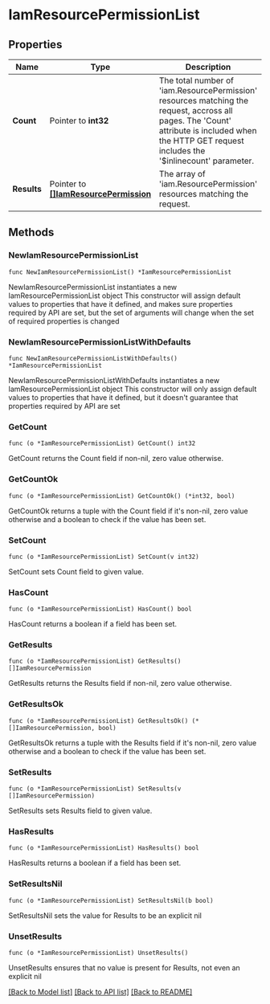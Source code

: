 # IamResourcePermissionList

## Properties

Name | Type | Description | Notes
------------ | ------------- | ------------- | -------------
**Count** | Pointer to **int32** | The total number of &#39;iam.ResourcePermission&#39; resources matching the request, accross all pages. The &#39;Count&#39; attribute is included when the HTTP GET request includes the &#39;$inlinecount&#39; parameter. | [optional] 
**Results** | Pointer to [**[]IamResourcePermission**](iam.ResourcePermission.md) | The array of &#39;iam.ResourcePermission&#39; resources matching the request. | [optional] 

## Methods

### NewIamResourcePermissionList

`func NewIamResourcePermissionList() *IamResourcePermissionList`

NewIamResourcePermissionList instantiates a new IamResourcePermissionList object
This constructor will assign default values to properties that have it defined,
and makes sure properties required by API are set, but the set of arguments
will change when the set of required properties is changed

### NewIamResourcePermissionListWithDefaults

`func NewIamResourcePermissionListWithDefaults() *IamResourcePermissionList`

NewIamResourcePermissionListWithDefaults instantiates a new IamResourcePermissionList object
This constructor will only assign default values to properties that have it defined,
but it doesn't guarantee that properties required by API are set

### GetCount

`func (o *IamResourcePermissionList) GetCount() int32`

GetCount returns the Count field if non-nil, zero value otherwise.

### GetCountOk

`func (o *IamResourcePermissionList) GetCountOk() (*int32, bool)`

GetCountOk returns a tuple with the Count field if it's non-nil, zero value otherwise
and a boolean to check if the value has been set.

### SetCount

`func (o *IamResourcePermissionList) SetCount(v int32)`

SetCount sets Count field to given value.

### HasCount

`func (o *IamResourcePermissionList) HasCount() bool`

HasCount returns a boolean if a field has been set.

### GetResults

`func (o *IamResourcePermissionList) GetResults() []IamResourcePermission`

GetResults returns the Results field if non-nil, zero value otherwise.

### GetResultsOk

`func (o *IamResourcePermissionList) GetResultsOk() (*[]IamResourcePermission, bool)`

GetResultsOk returns a tuple with the Results field if it's non-nil, zero value otherwise
and a boolean to check if the value has been set.

### SetResults

`func (o *IamResourcePermissionList) SetResults(v []IamResourcePermission)`

SetResults sets Results field to given value.

### HasResults

`func (o *IamResourcePermissionList) HasResults() bool`

HasResults returns a boolean if a field has been set.

### SetResultsNil

`func (o *IamResourcePermissionList) SetResultsNil(b bool)`

 SetResultsNil sets the value for Results to be an explicit nil

### UnsetResults
`func (o *IamResourcePermissionList) UnsetResults()`

UnsetResults ensures that no value is present for Results, not even an explicit nil

[[Back to Model list]](../README.md#documentation-for-models) [[Back to API list]](../README.md#documentation-for-api-endpoints) [[Back to README]](../README.md)



